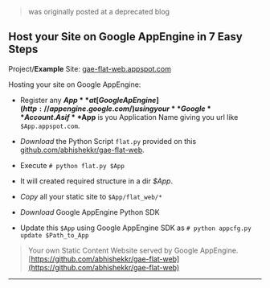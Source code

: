 
> was originally posted at a deprecated blog

## Host your Site on Google AppEngine in 7 Easy Steps

Project/**Example** Site: [gae-flat-web.appspot.com](http://gae-flat-web.appspot.com)

Hosting your site on Google AppEngine:

* Register any **$App** at [Google ApEngine](http://appengine.google.com/) using your **Google** Account. As if **$App** is you Application Name giving you url like `$App.appspot.com`.

* *Download* the Python Script `flat.py` provided on this [github.com/abhishekkr/gae-flat-web](https://github.com/abhishekkr/gae-flat-web).

* Execute `# python flat.py $App`

* It will created required structure in a dir *$App*.

* *Copy* all your static site to `$App/flat_web/*`

* *Download* Google AppEngine Python SDK

* Update this `$App` using Google AppEngine SDK as `# python appcfg.py update $Path_to_App`

> Your own Static Content Website served by Google AppEngine.
> [https://github.com/abhishekkr/gae-flat-web](https://github.com/abhishekkr/gae-flat-web)

---
